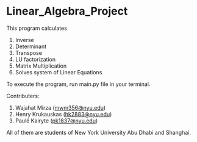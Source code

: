 # Linear_Algebra_Project
This program calculates 
1. Inverse
2. Determinant
3. Transpose
4. LU factorization
5. Matrix Multiplication
6. Solves system of Linear Equations

To execute the program, run main.py file in your terminal. 

Contributers: 
1. Wajahat Mirza (mwm356@nyu.edu) 
2. Henry Krukauskas (hk2883@nyu.edu)
3. Paulé Kairyte (pk1837@nyu.edu)

All of them are students of New York University Abu Dhabi and Shanghai.
